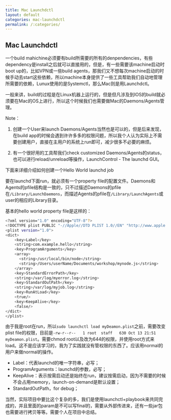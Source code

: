 ```yaml
---
title: Mac Launchdctl
layout: default
categories: mac-launchdctl
permalink: /:categories/
---
```


## Mac Launchdctl

一个build mahichine必须要有build所需要的所有的denpendencies，有些dependency是install之后就可以直接用的，但是，有一些需要该machine启动时boot up的，比如VPN或一些build agents，那我们又不想每次machine启动的时候手动去start这些依赖，所以machine本身提供了一些工具帮助我们自动地管理所需要的依赖，Lunux使用的是Systemctl，那么Mac则是用Launchdctl。

一般来讲，build的过程是在Linux机器上运行的，但是但凡涉及到IOS的build就必须要在Mac的OS上进行，所以这个时候我们也需要做Mac的Daemons/Agents管理。

Note：

1. 创建一个User来launch Daemons/Agents当然也是可以的，但是后来发现，在build app的时候会遇到许许多多的权限问题，所以我个人认为实际上不需要创建用户，直接在主用户的系统上run即可，减少很多不必要的麻烦。

2. 有一个很好用的工具帮我们check customized Daemons/Agents的status，也可以进行reload/unreload等操作，LaunchControl - The launchd GUI。

下面来详细介绍如何创建一个Hello World launchd job

要在launchd下面run，就必须有一个property file的配置文件。Daemons和Agents的pfile结构是一致的，只不过描述Daemons的pfile在`/Library/LaunchDaemons`，而描述Agents的pfile在`/Library/LaunchAgents`或user的相应的Library目录。

基本的hello world property file是这样的：

```bash
<?xml version="1.0" encoding="UTF-8"?>
<!DOCTYPE plist PUBLIC "-//Apple//DTD PLIST 1.0//EN" "http://www.apple.com/DTDs/PropertyList-1.0.dtd">
<plist version="1.0">
<dict>
    <key>Label</key>
    <string>com.example.hello</string>
    <key>ProgramArguments</key>
    <array>
      <string>/usr/local/bin/node</string>
      <string>/Users/userName/Documents/workshop/mynode.js</string>
    </array>
    <key>StandardErrorPath</key>
    <string>/var/log/myerror.log</string>
    <key>StandardOutPath</key>
    <string>/var/log/myjob.log</string>
    <key>RunAtLoad</key>
    <true/>
    <key>KeepAlive</key>
    <false/>
</dict>
</plist>
```

由于我是root在run，所以`sudo launchctl load myDeamon.plist`之前，需要改变plist file的权限，目前是`-rw-r--r--   1 root  staff   630 Oct 13 21:51 myDeamon.plist`。需要chmod root以及改为644的权限，并使用root方式来load。这不是应该学习的，我为了实践就没有管权限的东西了。应该用normal的用户来做normal的操作。

- Label：代表launchd的唯一字符串，必写；
- ProgramArguments：launchd的参数，必写；
- KeepAlive：表示按需启动还是始终在run，建议按需启动，因为不需要的时候不会占用memory，launch-on-demand是默认设置；
- StandardOutPath，for debug；

当然，实际项目中要比这个复杂的多，我们是使用launchctl+playbook来共同完成的，并且里面的param是不可以写final的，需要从外部传进来，还有一些jar包也需要进行拷贝等等。需要个人在项目中总结。
